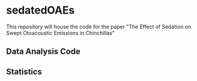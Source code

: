 # sedatedOAEs
This repository will house the code for the paper "The Effect of Sedation on Swept Otoacoustic Emissions in Chinchillas" 

## Data Analysis Code

## Statistics
